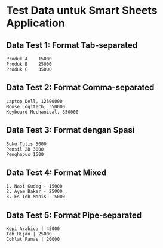 # Test Data untuk Smart Sheets Application

## Data Test 1: Format Tab-separated
```
Produk A	15000
Produk B	25000
Produk C	35000
```

## Data Test 2: Format Comma-separated
```
Laptop Dell, 12500000
Mouse Logitech, 350000
Keyboard Mechanical, 850000
```

## Data Test 3: Format dengan Spasi
```
Buku Tulis 5000
Pensil 2B 3000
Penghapus 1500
```

## Data Test 4: Format Mixed
```
1. Nasi Gudeg - 15000
2. Ayam Bakar - 25000
3. Es Teh Manis - 5000
```

## Data Test 5: Format Pipe-separated
```
Kopi Arabica | 45000
Teh Hijau | 25000
Coklat Panas | 20000
```
